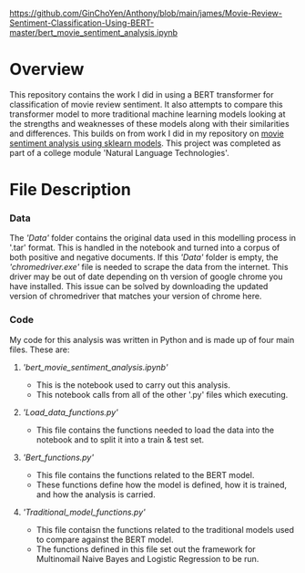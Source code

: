 https://github.com/GinChoYen/Anthony/blob/main/james/Movie-Review-Sentiment-Classification-Using-BERT-master/bert_movie_sentiment_analysis.ipynb  

# Overview
This repository contains the work I did in using a BERT transformer for classification of movie review sentiment.
It also attempts to compare this transformer model to more traditional machine learning models looking at the strengths and weaknesses of these models along with their similarities and differences. This builds on from work I did in my repository on [movie sentiment analysis using sklearn models](https://github.com/Crone1/Movie-Review-Sentiment-Classification-Using-Sklearn).
This project was completed as part of a college module 'Natural Language Technologies'.


# File Description

### Data

The *'Data'* folder contains the original data used in this modelling process in '.tar' format.
This is handled in the notebook and turned into a corpus of both positive and negative documents.
If this *'Data'* folder is empty, the *'chromedriver.exe'* file is needed to scrape the data from the internet.
This driver may be out of date depending on th version of google chrome you have installed.
This issue can be solved by downloading the updated version of chromedriver that matches your version of chrome here.


### Code

My code for this analysis was written in Python and is made up of four main files.
These are:

1. *'bert_movie_sentiment_analysis.ipynb'*
   * This is the notebook used to carry out this analysis.
   * This notebook calls from all of the other '.py' files which executing.

2. *'Load_data_functions.py'*
   * This file contains the functions needed to load the data into the notebook and to split it into a train & test set.

3. *'Bert_functions.py'*
   * This file contains the functions related to the BERT model.
   * These functions define how the model is defined, how it is trained, and how the analysis is carried.

4. *'Traditional_model_functions.py'*
   * This file contaisn the functions related to the traditional models used to compare against the BERT model.
   * The functions defined in this file set out the framework for Multinomail Naive Bayes and Logistic Regression to be run.
